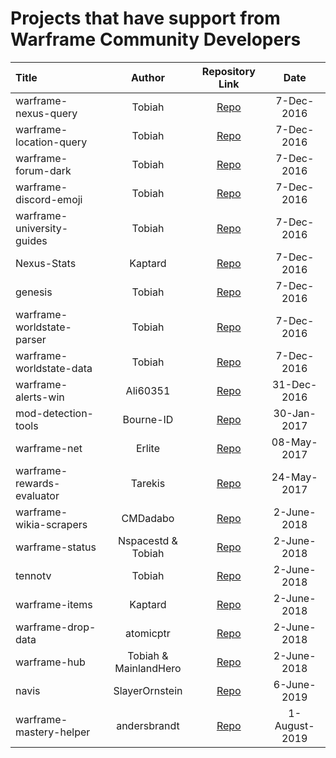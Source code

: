# Projects that have support from Warframe Community Developers

Title | Author | Repository Link | Date |
:--- | :---: | :---: | :---:|
warframe-nexus-query | Tobiah | [Repo](https://github.com/WFCD/warframe-nexus-query) | 7-Dec-2016
warframe-location-query | Tobiah | [Repo](https://github.com/WFCD/warframe-location-query) | 7-Dec-2016
warframe-forum-dark | Tobiah | [Repo](https://github.com/WFCD/warframe-forum-dark) | 7-Dec-2016
warframe-discord-emoji | Tobiah | [Repo](https://github.com/WFCD/warframe-discord-emoji) | 7-Dec-2016
warframe-university-guides | Tobiah | [Repo](https://github.com/WFCD/warframe-university-guides) | 7-Dec-2016
Nexus-Stats | Kaptard | [Repo](https://github.com/Kaptard/Nexus-Stats) | 7-Dec-2016
genesis | Tobiah | [Repo](https://github.com/WFCD/genesis) | 7-Dec-2016
warframe-worldstate-parser | Tobiah | [Repo](https://github.com/WFCD/warframe-worldstate-parser) | 7-Dec-2016
warframe-worldstate-data | Tobiah | [Repo](https://github.com/WFCD/warframe-worldstate-data) | 7-Dec-2016
warframe-alerts-win | Ali60351 | [Repo](https://github.com/WFCD/warframe-alerts-win) | 31-Dec-2016
mod-detection-tools | Bourne-ID | [Repo](https://github.com/WFCD/Mod-Detection-Tools) | 30-Jan-2017
warframe-net | Erlite | [Repo](https://github.com/WFCD/warframe-net) | 08-May-2017
warframe-rewards-evaluator | Tarekis | [Repo](https://github.com/WFCD/warframe-rewards-evaluator) | 24-May-2017
warframe-wikia-scrapers | CMDadabo | [Repo](https://github.com/WFCD/warframe-wikia-scrapers) | 2-June-2018
warframe-status | Nspacestd & Tobiah | [Repo](https://github.com/WFCD/warframe-status) | 2-June-2018
tennotv | Tobiah | [Repo](https://github.com/WFCD/tennotv) | 2-June-2018
warframe-items | Kaptard | [Repo](https://github.com/WFCD/warframe-items) | 2-June-2018
warframe-drop-data | atomicptr | [Repo](https://github.com/WFCD/warframe-drop-data) | 2-June-2018
warframe-hub | Tobiah & MainlandHero | [Repo](https://github.com/WFCD/warframe-hub) | 2-June-2018
navis | SlayerOrnstein | [Repo](https://github.com/WFCD/navis) | 6-June-2019
warframe-mastery-helper | andersbrandt | [Repo](https://github.com/andersbrandt/warframe-mastery-helper/) | 1-August-2019
